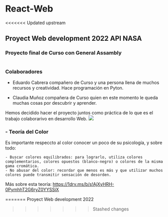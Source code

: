 # React-Web
<<<<<<< Updated upstream

## Proyect Web development 2022 API NASA

### Proyecto final de Curso con General Assambly

<a target="_blank" rel="noopener noreferrer" href="https://pataruco.github.io/ga-assets/assets/logos/ga.svg"><img src="https://pataruco.github.io/ga-assets/assets/logos/ga.svg" alt="" style="max-width: 10%;"></a>

### Colaboradores

- Eduardo Cabrera compañero de Curso y una persona llena de muchos recursos y creatividad. Hace programación en Pyton.

- Claudia Muñoz compañera de Curso quien en este momento le queda muchas cosas por descubrir y aprender.

Hemos decidido hacer el proyecto juntos como práctica de lo que es el trabajo colaborarivo en desarrollo Web.
![](https://a.slack-edge.com/production-standard-emoji-assets/13.0/google-medium/1fac2@2x.png)

### - Teoría del Color

   Es importante respeccto al color conocer un poco de su psicología, y sobre todo:
    
    - Buscar colores equilibrados: para lograrlo, utiliza colores complementarios, colores opuestos (blanco-negro) o colores de la misma gama cromática.
    - No abusar del color: recordar que menos es más y que utilizar muchos colores puede transmitir sensación de desorden.

   Más sobre esta teoría: https://1drv.ms/b/s!AjXyHRH-0PymhhT2G6ryZ0YYSSiX


   
=======
Proyect Web development 2022
>>>>>>> Stashed changes
